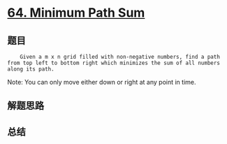 # [64. Minimum Path Sum](https://leetcode.com/problems/minimum-path-sum/)

## 题目

        Given a m x n grid filled with non-negative numbers, find a path from top left to bottom right which minimizes the sum of all numbers along its path.

Note: You can only move either down or right at any point in time.
      

## 解题思路


## 总结


